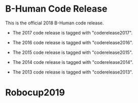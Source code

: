 # B-Human Code Release

This is the official 2018 B-Human code release.

* The 2017 code release is tagged with "coderelease2017".

* The 2016 code release is tagged with "coderelease2016".

* The 2015 code release is tagged with "coderelease2015".

* The 2014 code release is tagged with "coderelease2014".

* The 2013 code release is tagged with "coderelease2013".
# Robocup2019
